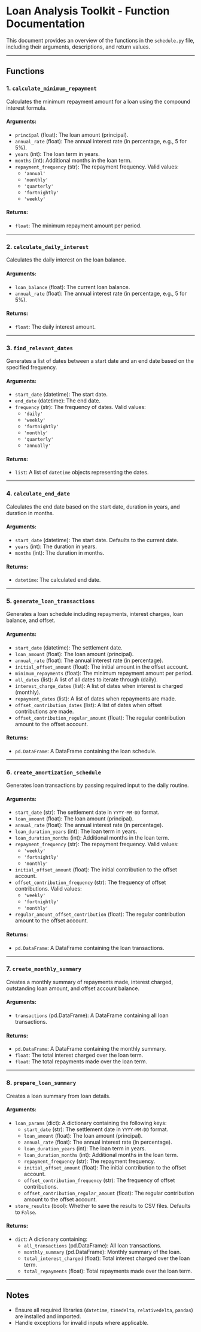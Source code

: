 # Loan Analysis Toolkit - Function Documentation

This document provides an overview of the functions in the `schedule.py` file, including their arguments, descriptions, and return values.

---

## Functions

### 1. **`calculate_minimum_repayment`**
Calculates the minimum repayment amount for a loan using the compound interest formula.

#### Arguments:
- `principal` (float): The loan amount (principal).
- `annual_rate` (float): The annual interest rate (in percentage, e.g., 5 for 5%).
- `years` (int): The loan term in years.
- `months` (int): Additional months in the loan term.
- `repayment_frequency` (str): The repayment frequency. Valid values:
  - `'annual'`
  - `'monthly'`
  - `'quarterly'`
  - `'fortnightly'`
  - `'weekly'`

#### Returns:
- `float`: The minimum repayment amount per period.

---

### 2. **`calculate_daily_interest`**
Calculates the daily interest on the loan balance.

#### Arguments:
- `loan_balance` (float): The current loan balance.
- `annual_rate` (float): The annual interest rate (in percentage, e.g., 5 for 5%).

#### Returns:
- `float`: The daily interest amount.

---

### 3. **`find_relevant_dates`**
Generates a list of dates between a start date and an end date based on the specified frequency.

#### Arguments:
- `start_date` (datetime): The start date.
- `end_date` (datetime): The end date.
- `frequency` (str): The frequency of dates. Valid values:
  - `'daily'`
  - `'weekly'`
  - `'fortnightly'`
  - `'monthly'`
  - `'quarterly'`
  - `'annually'`

#### Returns:
- `list`: A list of `datetime` objects representing the dates.

---

### 4. **`calculate_end_date`**
Calculates the end date based on the start date, duration in years, and duration in months.

#### Arguments:
- `start_date` (datetime): The start date. Defaults to the current date.
- `years` (int): The duration in years.
- `months` (int): The duration in months.

#### Returns:
- `datetime`: The calculated end date.

---

### 5. **`generate_loan_transactions`**
Generates a loan schedule including repayments, interest charges, loan balance, and offset.

#### Arguments:
- `start_date` (datetime): The settlement date.
- `loan_amount` (float): The loan amount (principal).
- `annual_rate` (float): The annual interest rate (in percentage).
- `initial_offset_amount` (float): The initial amount in the offset account.
- `minimum_repayments` (float): The minimum repayment amount per period.
- `all_dates` (list): A list of all dates to iterate through (daily).
- `interest_charge_dates` (list): A list of dates when interest is charged (monthly).
- `repayment_dates` (list): A list of dates when repayments are made.
- `offset_contribution_dates` (list): A list of dates when offset contributions are made.
- `offset_contribution_regular_amount` (float): The regular contribution amount to the offset account.

#### Returns:
- `pd.DataFrame`: A DataFrame containing the loan schedule.

---

### 6. **`create_amortization_schedule`**
Generates loan transactions by passing required input to the daily routine.

#### Arguments:
- `start_date` (str): The settlement date in `YYYY-MM-DD` format.
- `loan_amount` (float): The loan amount (principal).
- `annual_rate` (float): The annual interest rate (in percentage).
- `loan_duration_years` (int): The loan term in years.
- `loan_duration_months` (int): Additional months in the loan term.
- `repayment_frequency` (str): The repayment frequency. Valid values:
  - `'weekly'`
  - `'fortnightly'`
  - `'monthly'`
- `initial_offset_amount` (float): The initial contribution to the offset account.
- `offset_contribution_frequency` (str): The frequency of offset contributions. Valid values:
  - `'weekly'`
  - `'fortnightly'`
  - `'monthly'`
- `regular_amount_offset_contribution` (float): The regular contribution amount to the offset account.

#### Returns:
- `pd.DataFrame`: A DataFrame containing the loan transactions.

---

### 7. **`create_monthly_summary`**
Creates a monthly summary of repayments made, interest charged, outstanding loan amount, and offset account balance.

#### Arguments:
- `transactions` (pd.DataFrame): A DataFrame containing all loan transactions.

#### Returns:
- `pd.DataFrame`: A DataFrame containing the monthly summary.
- `float`: The total interest charged over the loan term.
- `float`: The total repayments made over the loan term.

---

### 8. **`prepare_loan_summary`**
Creates a loan summary from loan details.

#### Arguments:
- `loan_params` (dict): A dictionary containing the following keys:
  - `start_date` (str): The settlement date in `YYYY-MM-DD` format.
  - `loan_amount` (float): The loan amount (principal).
  - `annual_rate` (float): The annual interest rate (in percentage).
  - `loan_duration_years` (int): The loan term in years.
  - `loan_duration_months` (int): Additional months in the loan term.
  - `repayment_frequency` (str): The repayment frequency.
  - `initial_offset_amount` (float): The initial contribution to the offset account.
  - `offset_contribution_frequency` (str): The frequency of offset contributions.
  - `offset_contribution_regular_amount` (float): The regular contribution amount to the offset account.
- `store_results` (bool): Whether to save the results to CSV files. Defaults to `False`.

#### Returns:
- `dict`: A dictionary containing:
  - `all_transactions` (pd.DataFrame): All loan transactions.
  - `monthly_summary` (pd.DataFrame): Monthly summary of the loan.
  - `total_interest_charged` (float): Total interest charged over the loan term.
  - `total_repayments` (float): Total repayments made over the loan term.

---

## Notes
- Ensure all required libraries (`datetime`, `timedelta`, `relativedelta`, `pandas`) are installed and imported.
- Handle exceptions for invalid inputs where applicable.